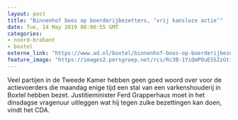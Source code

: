 ```yaml
---
layout: post
title: "Binnenhof boos op boerderijbezetters, ‘vrij kansloze actie’"
date: Tue, 14 May 2019 08:00:55 GMT
categories: 
- noord-brabant 
- boxtel 
externe_link: "https://www.ad.nl/boxtel/binnenhof-boos-op-boerderijbezetters-vrij-kansloze-actie~add34ec2/"
feature_image: "https://images2.persgroep.net/rcs/Rc3B-1YiQmPOuESSZzGtizDp00U/diocontent/148293208/_fitwidth/400/?appId=21791a8992982cd8da851550a453bd7f&quality=0.7"
---
```


Veel partijen in de Tweede Kamer hebben geen goed woord over voor de actievoerders die maandag enige tijd een stal van een varkenshouderij in Boxtel hebben bezet. Justitieminister Ferd Grapperhaus moet in het dinsdagse vragenuur uitleggen wat hij tegen zulke bezettingen kan doen, vindt het CDA.
